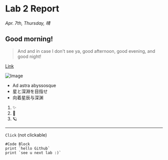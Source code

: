 # Lab 2 Report
*Apr. 7th, Thursday, 晴*
## Good morning! 
> And and in case I don't see ya, good afternoon, good evening, and good night! 

[Link](https://www.youtube.com/watch?v=MdwuW8n3JYA)

![Image](https://techcrunch.com/wp-content/uploads/2022/01/GettyImages-1308797233.jpg?w=730&crop=1)

* Ad astra abyssosque
* 星と深淵を目指せ
* 向着星辰与深渊

1. ✨
2. 🌙
3. 🪐

---

`Click` 
(not clickable)

```
#Code Block
print `hello Github`
print `see u next lab :)`
```
